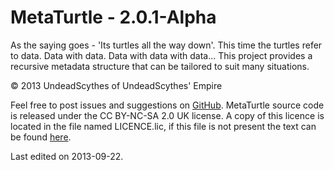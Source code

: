 # MetaTurtle - 2.0.1-Alpha #

As the saying goes - 'Its turtles all the way down'. This time
the turtles refer to data. Data with data. Data with data with data... This
project provides a recursive metadata structure that can be tailored to suit
many situations.

&copy; 2013 UndeadScythes of UndeadScythes' Empire

Feel free to post issues and suggestions on [GitHub](https://github.com/UndeadScythes/MetaTurtle).
MetaTurtle source code is released under the CC BY-NC-SA 2.0 UK license.
A copy of this licence is located in the file named LICENCE.lic, if this file is
not present the text can be found [here](http://creativecommons.org/licenses/by-nc-sa/2.0/uk/legalcode).

Last edited on 2013-09-22.
